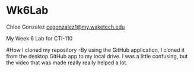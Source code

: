 # Wk6Lab
Chloe Gonzalez 
cegonzalez1@my.waketech.edu 

My Week 6 Lab for CTI-110

#How I cloned my repository
-By using the GitHub application, I cloned it from the desktop GitHub app to my local drive. I was a little confusing, but the video that was made really really helped a lot.